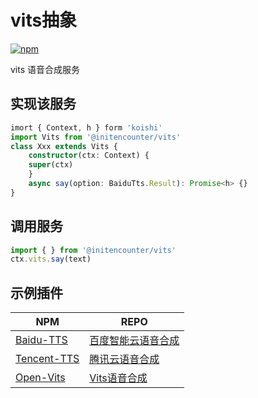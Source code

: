 # vits抽象

[![npm](https://img.shields.io/npm/v/@initencounter/vits?style=flat-square)](https://www.npmjs.com/package/@initencounter/vits)

vits 语音合成服务

## 实现该服务

```typescript
imort { Context, h } form 'koishi'
import Vits from '@initencounter/vits'
class Xxx extends Vits {
    constructor(ctx: Context) {
    super(ctx)
    }
    async say(option: BaiduTts.Result): Promise<h> {}
}
```

## 调用服务

```typescript
import { } from '@initencounter/vits'
ctx.vits.say(text)
```

## 示例插件
| NPM | REPO |
| --- | --- |
| [Baidu-TTS](https://www.npmjs.com/package/koishi-plugin-baidu-tts) | [百度智能云语音合成](https://github.com/initialencounter/mykoishi/tree/master/baidu-tts) |
| [Tencent-TTS](https://www.npmjs.com/package/koishi-plugin-tencent-tts) | [腾讯云语音合成](https://github.com/initialencounter/mykoishi/tree/master/tencent-tts) |
| [Open-Vits](https://www.npmjs.com/package/koishi-plugin-open-vits) | [Vits语音合成](https://github.com/initialencounter/mykoishi/tree/master/open-vits) |